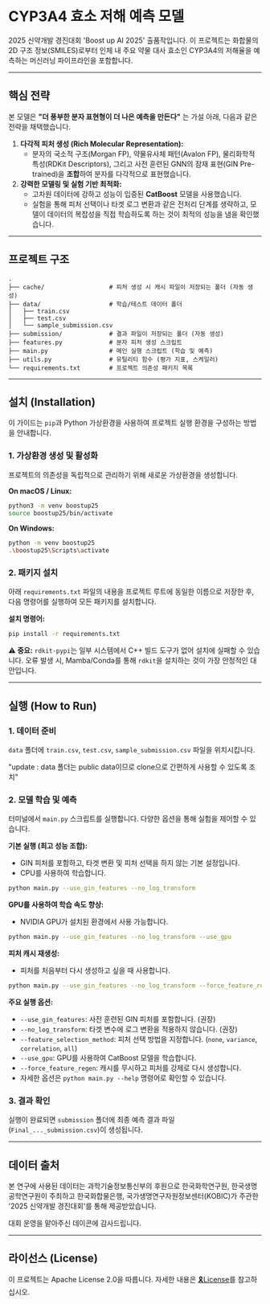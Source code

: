 # **CYP3A4 효소 저해 예측 모델**

2025 신약개발 경진대회 'Boost up AI 2025' 출품작입니다. 이 프로젝트는 화합물의 2D 구조 정보(SMILES)로부터 인체 내 주요 약물 대사 효소인 CYP3A4의 저해율을 예측하는 머신러닝 파이프라인을 포함합니다.

---

## **핵심 전략**

본 모델은 **"더 풍부한 분자 표현형이 더 나은 예측을 만든다"** 는 가설 아래, 다음과 같은 전략을 채택했습니다.

1.  **다각적 피처 생성 (Rich Molecular Representation):**
    * 분자의 국소적 구조(Morgan FP), 약물유사체 패턴(Avalon FP), 물리화학적 특성(RDKit Descriptors), 그리고 사전 훈련된 GNN의 잠재 표현(GIN Pre-trained)을 **조합**하여 분자를 다각적으로 표현했습니다.
2.  **강력한 모델링 및 실험 기반 최적화:**
    * 고차원 데이터에 강하고 성능이 입증된 **CatBoost** 모델을 사용했습니다.
    * 실험을 통해 피처 선택이나 타겟 로그 변환과 같은 전처리 단계를 생략하고, 모델이 데이터의 복잡성을 직접 학습하도록 하는 것이 최적의 성능을 냄을 확인했습니다.

---

## **프로젝트 구조**

```
.
├── cache/                  # 피처 생성 시 캐시 파일이 저장되는 폴더 (자동 생성)
├── data/                   # 학습/테스트 데이터 폴더
│   ├── train.csv
│   ├── test.csv
│   └── sample_submission.csv
├── submission/             # 결과 파일이 저장되는 폴더 (자동 생성)
├── features.py             # 분자 피처 생성 스크립트
├── main.py                 # 메인 실행 스크립트 (학습 및 예측)
├── utils.py                # 유틸리티 함수 (평가 지표, 스케일러)
└── requirements.txt        # 프로젝트 의존성 패키지 목록
```

---

## **설치 (Installation)**

이 가이드는 `pip`과 Python 가상환경을 사용하여 프로젝트 실행 환경을 구성하는 방법을 안내합니다.

### **1. 가상환경 생성 및 활성화**

프로젝트의 의존성을 독립적으로 관리하기 위해 새로운 가상환경을 생성합니다.

**On macOS / Linux:**
```bash
python3 -m venv boostup25
source boostup25/bin/activate
```

**On Windows:**
```bash
python -m venv boostup25
.\boostup25\Scripts\activate
```

### **2. 패키지 설치**

아래 `requirements.txt` 파일의 내용을 프로젝트 루트에 동일한 이름으로 저장한 후, 다음 명령어를 실행하여 모든 패키지를 설치합니다.

**설치 명령어:**
```bash
pip install -r requirements.txt
```
**⚠️ 중요:** `rdkit-pypi`는 일부 시스템에서 C++ 빌드 도구가 없어 설치에 실패할 수 있습니다. 오류 발생 시, Mamba/Conda를 통해 `rdkit`을 설치하는 것이 가장 안정적인 대안입니다.

---

## **실행 (How to Run)**

### **1. 데이터 준비**

`data` 폴더에 `train.csv`, `test.csv`, `sample_submission.csv` 파일을 위치시킵니다.

"update : data 폴더는 public data이므로 clone으로 간편하게 사용할 수 있도록 조치"

### **2. 모델 학습 및 예측**

터미널에서 `main.py` 스크립트를 실행합니다. 다양한 옵션을 통해 실험을 제어할 수 있습니다.

**기본 실행 (최고 성능 조합):**
* GIN 피처를 포함하고, 타겟 변환 및 피처 선택을 하지 않는 기본 설정입니다.
* CPU를 사용하여 학습합니다.
```bash
python main.py --use_gin_features --no_log_transform
```

**GPU를 사용하여 학습 속도 향상:**
* NVIDIA GPU가 설치된 환경에서 사용 가능합니다.
```bash
python main.py --use_gin_features --no_log_transform --use_gpu
```

**피처 캐시 재생성:**
* 피처를 처음부터 다시 생성하고 싶을 때 사용합니다.
```bash
python main.py --use_gin_features --no_log_transform --force_feature_regen
```

**주요 실행 옵션:**
* `--use_gin_features`: 사전 훈련된 GIN 피처를 포함합니다. (권장)
* `--no_log_transform`: 타겟 변수에 로그 변환을 적용하지 않습니다. (권장)
* `--feature_selection_method`: 피처 선택 방법을 지정합니다. (`none`, `variance`, `correlation`, `all`)
* `--use_gpu`: GPU를 사용하여 CatBoost 모델을 학습합니다.
* `--force_feature_regen`: 캐시를 무시하고 피처를 강제로 다시 생성합니다.
* 자세한 옵션은 `python main.py --help` 명령어로 확인할 수 있습니다.

### **3. 결과 확인**

실행이 완료되면 `submission` 폴더에 최종 예측 결과 파일(`Final_..._submission.csv`)이 생성됩니다.

---
## **데이터 출처**

본 연구에 사용된 데이터는 과학기술정보통신부의 후원으로 한국화학연구원, 한국생명공학연구원이 주최하고 한국화합물은행, 국가생명연구자원정보센터(KOBIC)가 주관한 '2025 신약개발 경진대회'를 통해 제공받았습니다. 

대회 운영을 맡아주신 데이콘에 감사드립니다.

---

## **라이선스 (License)**

이 프로젝트는 Apache License 2.0을 따릅니다. 자세한 내용은 [🎗️License](https://github.com/boost-up-ai-2025/boost-up-ai-2025/blob/main/LICENSE)를 참고하십시오.
